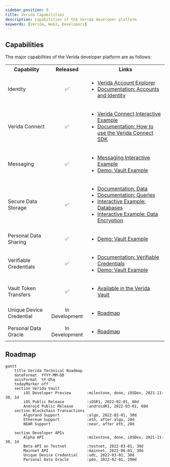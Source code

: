 ```yaml
---
sidebar_position: 9
title: Verida Capabilities
description: Capabilities of the Verida developer platform
keywords: [Verida, Web3, Developers]
---
```


## Capabilities 

The major capabilities of the Verida developer platform are as follows:

<table>
<tr><th>Capability</th><th>Released</th><th>Links</th></tr>
<tr>
    <td align="left">Identity</td>
    <td align="center">✅ </td>
    <td align="left">
        <ul>
            <li><a href="https://accounts.verida.io">Verida Account Explorer</a></li>
            <li><a href="/docs/concepts/accounts-and-identity">Documentation: Accounts and Identity</a></li>
        </ul>
    </td>
</tr>

<tr>
    <td align="left">Verida Connect</td>
    <td align="center">✅ </td>
    <td align="left">
        <ul>
            <li><a href="/docs/tutorial/SSO">Verida Connect Interactive Example</a></li>
            <li><a href="/docs/single-sign-on-sdk">Documentation: How to use the Verida Connect SDK</a></li>
        </ul>
    </td>
</tr>

<tr>
    <td align="left">Messaging</td>
    <td align="center">✅ </td>
    <td align="left">
        <ul>
            <li><a href="/docs/tutorial/messaging">Messaging Interactive Example</a></li>
            <li><a href="https://vault-examples.demos.verida.io/">Demo: Vault Example</a></li>
        </ul>
    </td>
</tr>

<tr>
    <td align="left">Secure Data Storage</td>
    <td align="center">✅ </td>
    <td align="left">
        <ul>
            <li><a href="/docs/client-sdk/data">Documentation: Data</a></li>
            <li><a href="/docs/client-sdk/data">Documentation: Queries</a></li>
            <li><a href="/docs/tutorial/databases">Interactive Example: Databases</a></li>
            <li><a href="/docs/tutorial/encryption">Interactive Example: Data Encryption</a></li>
        </ul>
    </td>
</tr>

<tr>
    <td align="left">Personal Data Sharing</td>
    <td align="center">✅ </td>
    <td align="left">
        <ul>
            <li><a href="https://vault-examples.demos.verida.io/">Demo: Vault Example</a></li>
        </ul>
    </td>
</tr>

<tr>
    <td align="left">Verifiable Credentials</td>
    <td align="center">✅ </td>
    <td align="left">
        <ul>
            <li><a href="/docs/extensions/verifiable-credentials">Documentation: Verifiable Credentials</a></li>
            <li><a href="https://vault-examples.demos.verida.io/">Demo: Vault Example</a></li>
        </ul>
    </td>
</tr>

<tr>
    <td align="left">Vault Token Transfers</td>
    <td align="center">✅ </td>
    <td align="left">
        <ul>
            <li><a href="https://vault.verida.io">Available in the Verida Vault</a></li>
        </ul>
    </td>
</tr>

<tr>
    <td align="left">Unique Device Credential</td>
    <td align="center">In Development</td>
    <td align="left">
        <ul>
            <li><a href="#roadmap">Roadmap</a></li>
        </ul>
    </td>
</tr>

<tr>
    <td align="left">Personal Data Oracle</td>
    <td align="center">In Development</td>
    <td align="left">
        <ul>
            <li><a href="#roadmap">Roadmap</a></li>
        </ul>
    </td>
</tr>

</table>


## Roadmap

```mermaid
gantt
    title Verida Technical Roadmap
    dateFormat  YYYY-MM-DD
    axisFormat  %Y-Q%q
    todayMarker off
    section Verida Vault
        iOS Developer Preview       :milestone, done, iOSDev, 2021-11-30, 1d
        iOS Public Release          :iOSR1, 2022-02-01, 60d
        Android Public Release      :androidR1, 2022-03-01, 60d
    section Blockchain Transactions
        Algorand Support            :algo, 2022-02-01, 30d
        Ethereum Support            :eth, after algo, 20d
        NEAR Support                :near, after eth, 20d

    section Developer APIs
        Alpha API                   :milestone, done, iOSDev, 2021-11-30, 1d
        Beta API on Testnet         :testnet, 2022-03-01, 30d
        Mainnet API                 :mainnet, 2022-06-01, 30d
        Unique Device Credential    :udc, 2022-03-01, 30d
        Personal Data Oracle        :pdo, 2022-02-01, 200d

```


